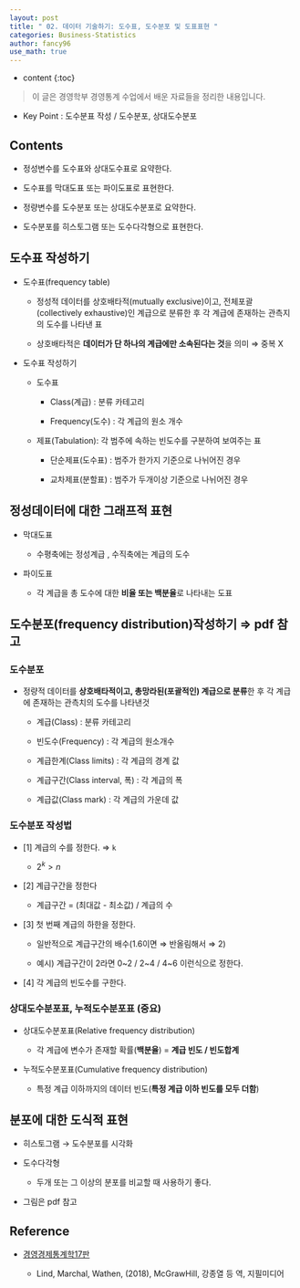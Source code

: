 ```yaml
---
layout: post
title: " 02. 데이터 기술하기: 도수표, 도수분포 및 도표표현 "
categories: Business-Statistics
author: fancy96
use_math: true
---
```

* content
{:toc}

> 이 글은 경영학부 경영통계 수업에서 배운 자료들을 정리한 내용입니다.

*  Key Point  : 도수분표 작성 / 도수분포, 상대도수분포

## Contents

* 정성변수를 도수표와 상대도수표로 요약한다.

* 도수표를 막대도표 또는 파이도표로 표현한다.

* 정량변수를 도수분포 또는 상대도수분포로 요약한다.

* 도수분포를 히스토그램 또는 도수다각형으로 표현한다.


## 도수표 작성하기

* 도수표(frequency table)

  * 정성적 데이터를 상호배타적(mutually exclusive)이고, 전체포괄(collectively exhaustive)인 계급으로 분류한 후 각 계급에 존재하는 관측지의 도수를 나타낸 표
  
  * 상호배타적은 **데이터가 단 하나의 계급에만 소속된다는 것**을 의미 ⇒ 중복 X

* 도수표 작성하기
  
  * 도수표
      
    * Class(계급) : 분류 카테고리
    
    * Frequency(도수) : 각 계급의 원소 개수

  * 제표(Tabulation): 각 범주에 속하는 빈도수를 구분하여 보여주는 표
            
    * 단순제표(도수표) : 범주가 한가지 기준으로 나뉘어진 경우
    
    * 교차제표(분할표) : 범주가 두개이상 기준으로 나뉘어진 경우

  
## 정성데이터에 대한 그래프적 표현

* 막대도표
  
  * 수평축에는 정성계급 , 수직축에는 계급의 도수

* 파이도표
  
  * 각 계급을 총 도수에 대한 **비율 또는 백분율**로 나타내는 도표

## 도수분포(frequency distribution)작성하기 ⇒ pdf 참고

### 도수분포

* 정량적 데이터를 **상호배타적이고, 총망라된(포괄적인) 계급으로 분류**한 후 각 계급에 존재하는 관측치의 도수를 나타낸것
  
  * 계급(Class) : 분류 카테고리
    
  * 빈도수(Frequency) : 각 계급의 원소개수
    
  * 계급한계(Class limits) : 각 계급의 경계 값
    
  * 계급구간(Class interval, 폭) : 각 계급의 폭
    
  * 계급값(Class mark) : 각 계급의 가운데 값

### 도수분포 작성법

* [1] 계급의 수를 정한다. ⇒ `k`
   
   * $2^k > n$

* [2] 계급구간을 정한다
   
   * 계급구간 = (최대값 - 최소값) / 계급의 수

* [3] 첫 번째 계급의 하한을 정한다.
  
  * 일반적으로 계급구간의 배수(1.6이면 ⇒ 반올림해서 ⇒ 2)
    
  * 예시) 계급구간이 2라면 0~2 / 2~4 / 4~6 이런식으로 정한다.

* [4] 각 계급의 빈도수를 구한다.

### 상대도수분포표, 누적도수분포표 (중요)

* 상대도수분포표(Relative frequency distribution)
  
  * 각 계급에 변수가 존재할 확률(**백분율**) = **계급 빈도 / 빈도합계**

* 누적도수분포표(Cumulative frequency distribution)
  
  * 특정 계급 이하까지의 데이터 빈도(**특정 계급 이하 빈도를 모두 더함**)


## 분포에 대한 도식적 표현

* 히스토그램 → 도수분포를 시각화

* 도수다각형
  
  * 두개 또는 그 이상의 분포를 비교할 때 사용하기 좋다.

* 그림은 pdf 참고

## Reference

* [경영경제통계학17판](https://m.yes24.com/Goods/Detail/60561679)

    * Lind, Marchal, Wathen, (2018), McGrawHill, 강종열 등 역, 지필미디어